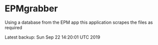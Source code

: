 # EPMgrabber
Using a database from the EPM app this application scrapes the files as required


Latest backup: Sun Sep 22 14:20:01 UTC 2019
